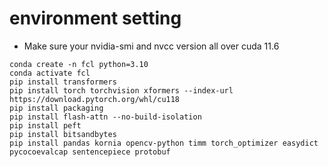 # environment setting
- Make sure your nvidia-smi and nvcc version all over cuda 11.6
```
conda create -n fcl python=3.10
conda activate fcl
pip install transformers
pip install torch torchvision xformers --index-url https://download.pytorch.org/whl/cu118
pip install packaging
pip install flash-attn --no-build-isolation
pip install peft
pip install bitsandbytes
pip install pandas kornia opencv-python timm torch_optimizer easydict pycocoevalcap sentencepiece protobuf
```
